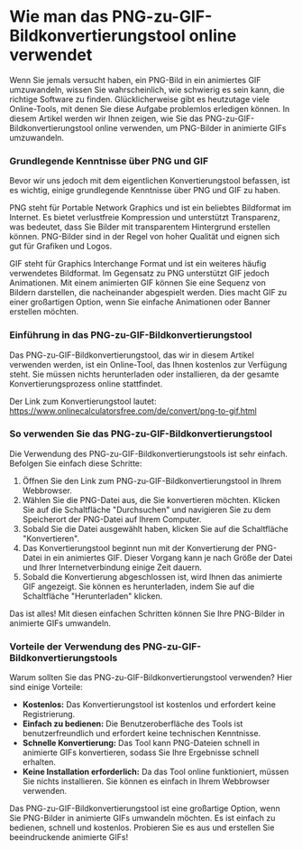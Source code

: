 Wie man das PNG-zu-GIF-Bildkonvertierungstool online verwendet
==============================================================

Wenn Sie jemals versucht haben, ein PNG-Bild in ein animiertes GIF umzuwandeln, wissen Sie wahrscheinlich, wie schwierig es sein kann, die richtige Software zu finden. Glücklicherweise gibt es heutzutage viele Online-Tools, mit denen Sie diese Aufgabe problemlos erledigen können. In diesem Artikel werden wir Ihnen zeigen, wie Sie das PNG-zu-GIF-Bildkonvertierungstool online verwenden, um PNG-Bilder in animierte GIFs umzuwandeln.

### Grundlegende Kenntnisse über PNG und GIF

Bevor wir uns jedoch mit dem eigentlichen Konvertierungstool befassen, ist es wichtig, einige grundlegende Kenntnisse über PNG und GIF zu haben.

PNG steht für Portable Network Graphics und ist ein beliebtes Bildformat im Internet. Es bietet verlustfreie Kompression und unterstützt Transparenz, was bedeutet, dass Sie Bilder mit transparentem Hintergrund erstellen können. PNG-Bilder sind in der Regel von hoher Qualität und eignen sich gut für Grafiken und Logos.

GIF steht für Graphics Interchange Format und ist ein weiteres häufig verwendetes Bildformat. Im Gegensatz zu PNG unterstützt GIF jedoch Animationen. Mit einem animierten GIF können Sie eine Sequenz von Bildern darstellen, die nacheinander abgespielt werden. Dies macht GIF zu einer großartigen Option, wenn Sie einfache Animationen oder Banner erstellen möchten.

### Einführung in das PNG-zu-GIF-Bildkonvertierungstool

Das PNG-zu-GIF-Bildkonvertierungstool, das wir in diesem Artikel verwenden werden, ist ein Online-Tool, das Ihnen kostenlos zur Verfügung steht. Sie müssen nichts herunterladen oder installieren, da der gesamte Konvertierungsprozess online stattfindet.

Der Link zum Konvertierungstool lautet: <https://www.onlinecalculatorsfree.com/de/convert/png-to-gif.html>

### So verwenden Sie das PNG-zu-GIF-Bildkonvertierungstool

Die Verwendung des PNG-zu-GIF-Bildkonvertierungstools ist sehr einfach. Befolgen Sie einfach diese Schritte:

1. Öffnen Sie den Link zum PNG-zu-GIF-Bildkonvertierungstool in Ihrem Webbrowser.
2. Wählen Sie die PNG-Datei aus, die Sie konvertieren möchten. Klicken Sie auf die Schaltfläche "Durchsuchen" und navigieren Sie zu dem Speicherort der PNG-Datei auf Ihrem Computer.
3. Sobald Sie die Datei ausgewählt haben, klicken Sie auf die Schaltfläche "Konvertieren".
4. Das Konvertierungstool beginnt nun mit der Konvertierung der PNG-Datei in ein animiertes GIF. Dieser Vorgang kann je nach Größe der Datei und Ihrer Internetverbindung einige Zeit dauern.
5. Sobald die Konvertierung abgeschlossen ist, wird Ihnen das animierte GIF angezeigt. Sie können es herunterladen, indem Sie auf die Schaltfläche "Herunterladen" klicken.

Das ist alles! Mit diesen einfachen Schritten können Sie Ihre PNG-Bilder in animierte GIFs umwandeln.

### Vorteile der Verwendung des PNG-zu-GIF-Bildkonvertierungstools

Warum sollten Sie das PNG-zu-GIF-Bildkonvertierungstool verwenden? Hier sind einige Vorteile:

- **Kostenlos:** Das Konvertierungstool ist kostenlos und erfordert keine Registrierung.
- **Einfach zu bedienen:** Die Benutzeroberfläche des Tools ist benutzerfreundlich und erfordert keine technischen Kenntnisse.
- **Schnelle Konvertierung:** Das Tool kann PNG-Dateien schnell in animierte GIFs konvertieren, sodass Sie Ihre Ergebnisse schnell erhalten.
- **Keine Installation erforderlich:** Da das Tool online funktioniert, müssen Sie nichts installieren. Sie können es einfach in Ihrem Webbrowser verwenden.

Das PNG-zu-GIF-Bildkonvertierungstool ist eine großartige Option, wenn Sie PNG-Bilder in animierte GIFs umwandeln möchten. Es ist einfach zu bedienen, schnell und kostenlos. Probieren Sie es aus und erstellen Sie beeindruckende animierte GIFs!